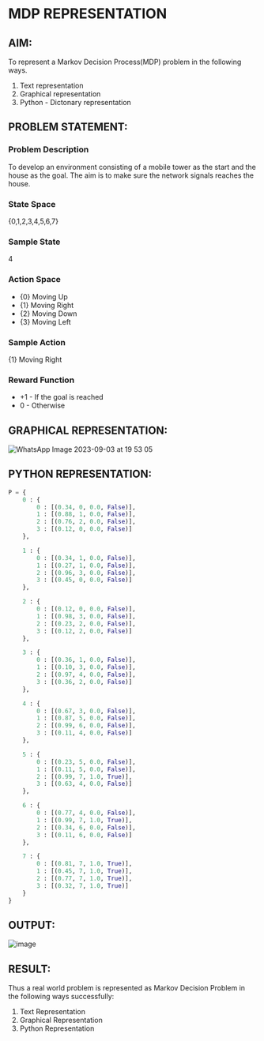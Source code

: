 # MDP REPRESENTATION

## AIM:
To represent a Markov Decision Process(MDP) problem in the following ways.

1. Text representation
2. Graphical representation
3. Python - Dictonary representation

## PROBLEM STATEMENT:

### Problem Description
To develop an environment consisting of a mobile tower as the start and the house as the goal. The aim is to make sure the network signals reaches the house.

### State Space
{0,1,2,3,4,5,6,7}

### Sample State
4

### Action Space
* {0} Moving Up
* {1} Moving Right
* {2} Moving Down
* {3} Moving Left

### Sample Action
{1} Moving Right

### Reward Function
* +1 - If the goal is reached
* 0 - Otherwise

## GRAPHICAL REPRESENTATION:
![WhatsApp Image 2023-09-03 at 19 53 05](https://github.com/Aashima02/mdp-representation/assets/93427086/f9975da2-4262-4564-a57e-0402007880f6)


## PYTHON REPRESENTATION:
```python
P = {
    0 : {
        0 : [(0.34, 0, 0.0, False)],
        1 : [(0.88, 1, 0.0, False)],
        2 : [(0.76, 2, 0.0, False)],
        3 : [(0.12, 0, 0.0, False)]
    },

    1 : {
        0 : [(0.34, 1, 0.0, False)],
        1 : [(0.27, 1, 0.0, False)],
        2 : [(0.96, 3, 0.0, False)],
        3 : [(0.45, 0, 0.0, False)]
    },

    2 : {
        0 : [(0.12, 0, 0.0, False)],
        1 : [(0.98, 3, 0.0, False)],
        2 : [(0.23, 2, 0.0, False)],
        3 : [(0.12, 2, 0.0, False)]
    },

    3 : {
        0 : [(0.36, 1, 0.0, False)],
        1 : [(0.10, 3, 0.0, False)],
        2 : [(0.97, 4, 0.0, False)],
        3 : [(0.36, 2, 0.0, False)]
    },

    4 : {
        0 : [(0.67, 3, 0.0, False)],
        1 : [(0.87, 5, 0.0, False)],
        2 : [(0.99, 6, 0.0, False)],
        3 : [(0.11, 4, 0.0, False)]
    },

    5 : {
        0 : [(0.23, 5, 0.0, False)],
        1 : [(0.11, 5, 0.0, False)],
        2 : [(0.99, 7, 1.0, True)],
        3 : [(0.63, 4, 0.0, False)]
    },

    6 : {
        0 : [(0.77, 4, 0.0, False)],
        1 : [(0.99, 7, 1.0, True)],
        2 : [(0.34, 6, 0.0, False)],
        3 : [(0.11, 6, 0.0, False)]
    },

    7 : {
        0 : [(0.81, 7, 1.0, True)],
        1 : [(0.45, 7, 1.0, True)],
        2 : [(0.77, 7, 1.0, True)],
        3 : [(0.32, 7, 1.0, True)]
    }
}
```

## OUTPUT:
![image](https://github.com/Aashima02/mdp-representation/assets/93427086/48964b76-62a2-439c-a926-4c4f023322e0)




## RESULT:
Thus a real world problem is represented as Markov Decision Problem in the following ways successfully:

1. Text Representation
2. Graphical Representation
3. Python Representation

